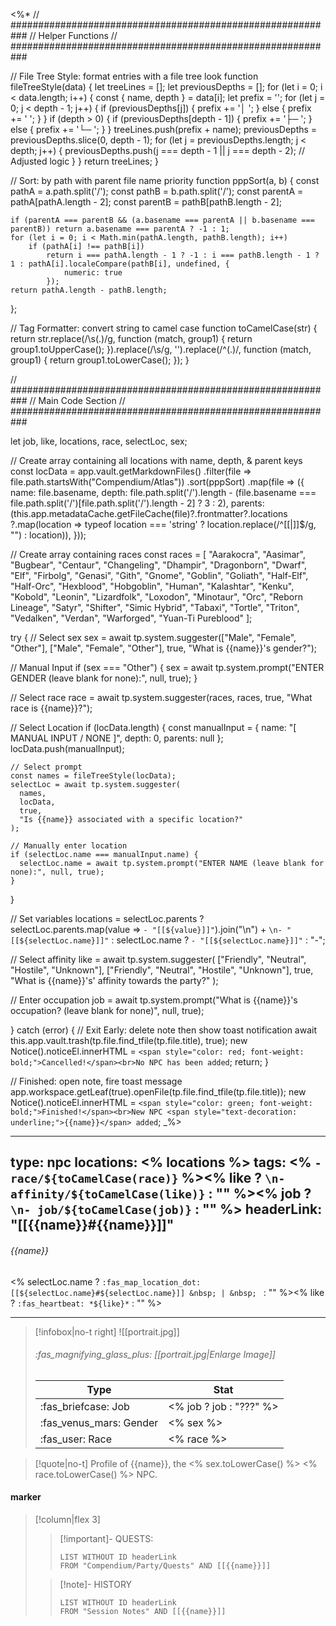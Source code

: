 <%*
// ###########################################################
//                        Helper Functions
// ###########################################################

// File Tree Style: format entries with a file tree look
function fileTreeStyle(data) {
    let treeLines = [];
    let previousDepths = [];
    for (let i = 0; i < data.length; i++) {
        const { name, depth } = data[i];
        let prefix = '';
        for (let j = 0; j < depth - 1; j++) {
            if (previousDepths[j]) {
                prefix += '│  ';
            } else {
                prefix += '   ';
            }
        }
        if (depth > 0) {
            if (previousDepths[depth - 1]) {
                prefix += '├─ ';
            } else {
                prefix += '└─ ';
            }
        }
        treeLines.push(prefix + name);
        previousDepths = previousDepths.slice(0, depth - 1);
        for (let j = previousDepths.length; j < depth; j++) {
            previousDepths.push(j === depth - 1 || j === depth - 2); // Adjusted logic
        }
    }
    return treeLines;
}

// Sort: by path with parent file name priority
function pppSort(a, b) {
    const pathA = a.path.split('/');
    const pathB = b.path.split('/');
    const parentA = pathA[pathA.length - 2];
    const parentB = pathB[pathB.length - 2];

    if (parentA === parentB && (a.basename === parentA || b.basename === parentB)) return a.basename === parentA ? -1 : 1;
    for (let i = 0; i < Math.min(pathA.length, pathB.length); i++)
        if (pathA[i] !== pathB[i])
            return i === pathA.length - 1 ? -1 : i === pathB.length - 1 ? 1 : pathA[i].localeCompare(pathB[i], undefined, {
                numeric: true
            });
    return pathA.length - pathB.length;
};

// Tag Formatter: convert string to camel case
function toCamelCase(str) {
  return str.replace(/\s(.)/g, function (match, group1) {
    return group1.toUpperCase();
  }).replace(/\s/g, '').replace(/^(.)/, function (match, group1) {
    return group1.toLowerCase();
  });
}

// ###########################################################
//                        Main Code Section
// ###########################################################

let job, like, locations, race, selectLoc, sex;

// Create array containing all locations with name, depth, & parent keys
const locData = app.vault.getMarkdownFiles()
  .filter(file => file.path.startsWith("Compendium/Atlas"))
  .sort(pppSort)
  .map(file => ({
    name: file.basename,
    depth: file.path.split('/').length - (file.basename === file.path.split('/')[file.path.split('/').length - 2] ? 3 : 2),
    parents: (this.app.metadataCache.getFileCache(file)?.frontmatter?.locations
      ?.map(location => typeof location === 'string' ? location.replace(/^\[\[|\]\]$/g, "") : location)),
  }));

// Create array containing races
const races = [
  "Aarakocra", "Aasimar", "Bugbear", "Centaur", "Changeling", "Dhampir", "Dragonborn", "Dwarf", "Elf",
  "Firbolg", "Genasi", "Gith", "Gnome", "Goblin", "Goliath", "Half-Elf", "Half-Orc", "Hexblood", "Hobgoblin",
  "Human", "Kalashtar", "Kenku", "Kobold", "Leonin", "Lizardfolk", "Loxodon", "Minotaur", "Orc", "Reborn Lineage",
  "Satyr", "Shifter", "Simic Hybrid", "Tabaxi", "Tortle", "Triton", "Vedalken", "Verdan", "Warforged", "Yuan-Ti Pureblood"
];

try {
  // Select sex
  sex = await tp.system.suggester(["Male", "Female", "Other"], ["Male", "Female", "Other"], true, "What is {{name}}'s gender?");
  
  // Manual Input
  if (sex === "Other") {
      sex = await tp.system.prompt("ENTER GENDER (leave blank for none):", null, true);
  }

  // Select race
  race = await tp.system.suggester(races, races, true, "What race is {{name}}?");

  // Select Location
  if (locData.length) {
    const manualInput = {
      name: "[ MANUAL INPUT / NONE ]",
      depth: 0,
      parents: null
    };
    locData.push(manualInput);

    // Select prompt
    const names = fileTreeStyle(locData);
    selectLoc = await tp.system.suggester(
      names,
      locData,
      true,
      "Is {{name}} associated with a specific location?"
    );

    // Manually enter location
    if (selectLoc.name === manualInput.name) {
      selectLoc.name = await tp.system.prompt("ENTER NAME (leave blank for none):", null, true);
    }
  }

  // Set variables
  locations = selectLoc.parents ? selectLoc.parents.map(value => `- "[[${value}]]"`).join("\n") + `\n- "[[${selectLoc.name}]]"` : selectLoc.name ? `- "[[${selectLoc.name}]]"` : "-";


  // Select affinity
  like = await tp.system.suggester(
    ["Friendly", "Neutral", "Hostile", "Unknown"],
    ["Friendly", "Neutral", "Hostile", "Unknown"],
    true,
    "What is {{name}}'s' affinity towards the party?"
  );

  // Enter occupation
  job = await tp.system.prompt("What is {{name}}'s occupation? (leave blank for none)", null, true);
  
} catch (error) {
  // Exit Early: delete note then show toast notification
  await this.app.vault.trash(tp.file.find_tfile(tp.file.title), true);
  new Notice().noticeEl.innerHTML = `<span style="color: red; font-weight: bold;">Cancelled!</span><br>No NPC has been added`;
  return;
}

// Finished: open note, fire toast message
app.workspace.getLeaf(true).openFile(tp.file.find_tfile(tp.file.title));
new Notice().noticeEl.innerHTML = `<span style="color: green; font-weight: bold;">Finished!</span><br>New NPC <span style="text-decoration: underline;">{{name}}</span> added`;
_%>


---
type: npc
locations:
<% locations %>
tags:
<% `- race/${toCamelCase(race)}` %><% like ? `\n- affinity/${toCamelCase(like)}` : "" %><% job ? `\n- job/${toCamelCase(job)}` : "" %>
headerLink: "[[{{name}}#{{name}}]]"
---
###### {{name}}
<span class="sub2"><% selectLoc.name ? `:fas_map_location_dot: [[${selectLoc.name}#${selectLoc.name}]] &nbsp; | &nbsp; ` : "" %><% like ? `:fas_heartbeat: *${like}*` : "" %> </span>
___

> [!infobox|no-t right]
> ![[portrait.jpg]]
> ###### :fas_magnifying_glass_plus:  [[portrait.jpg|Enlarge Image]]
> | Type | Stat |
> | ---- | ---- |
> | :fas_briefcase: Job | <% job ? job : "???" %> |
> | :fas_venus_mars: Gender | <% sex %> |
> | :fas_user: Race | <% race %> |
<span class="clearfix"></span>

> [!quote|no-t]
>Profile of {{name}}, the <% sex.toLowerCase() %> <% race.toLowerCase() %> NPC.

#### marker
> [!column|flex 3]
>> [!important]- QUESTS:
>>```dataview
>>LIST WITHOUT ID headerLink
>>FROM "Compendium/Party/Quests" AND [[{{name}}]]
>
>>[!note]- HISTORY
>>```dataview
>>LIST WITHOUT ID headerLink
>>FROM "Session Notes" AND [[{{name}}]]